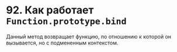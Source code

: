 # 92. Как работает `Function.prototype.bind`

Данный метод возвращает функцию, по отношению к которой он вызывается, но с подмененным контекстом.
